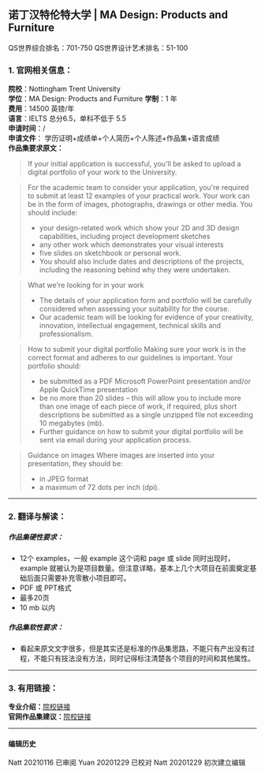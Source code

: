 ## 诺丁汉特伦特大学 | MA Design: Products and Furniture

QS世界综合排名：701-750
QS世界设计艺术排名：51-100


### 1. 官网相关信息：

**院校**：Nottingham Trent University  
**学位**：MA Design: Products and Furniture
**学制**：1 年  
**费用**：14500 英镑/年  
**语言**：IELTS 总分6.5，单科不低于 5.5  
**申请时间**：/  
**申请文件**： 学历证明+成绩单+个人简历+个人陈述+作品集+语言成绩  
**作品集要求原文：**   

>If your initial application is successful, you'll be asked to upload a digital portfolio of your work to the University.

>For the academic team to consider your application, you're required to submit at least 12 examples of your practical work.
Your work can be in the form of images, photographs, drawings or other media.
You should include:
> - your design-related work which show your 2D and 3D design capabilities, including project development sketches
> - any other work which demonstrates your visual interests
> - five slides on sketchbook or personal work.
> - You should also include dates and descriptions of the projects, including the reasoning behind why they were undertaken.

> What we're looking for in your work
> - The details of your application form and portfolio will be carefully considered when assessing your suitability for the course.
> - Our academic team will be looking for evidence of your creativity, innovation, intellectual engagement, technical skills and professionalism.

> How to submit your digital portfolio
>Making sure your work is in the correct format and adheres to our guidelines is important.
>Your portfolio should:
> - be submitted as a PDF Microsoft PowerPoint presentation and/or Apple QuickTime presentation
> - be no more than 20 slides – this will allow you to include more than one image of each piece of work, if required, plus short descriptions
be submitted as a single unzipped file not exceeding 10 megabytes (mb).
> - Further guidance on how to submit your digital portfolio will be sent via email during your application process.


> Guidance on images
Where images are inserted into your presentation, they should be:
> - in JPEG format
> - a maximum of 72 dots per inch (dpi).

---


### 2. 翻译与解读：

##### 作品集硬性要求：
- 12个 examples，一般 example 这个词和 page 或 slide 同时出现时，example 就被认为是项目数量。但注意详略，基本上几个大项目在前面奠定基础后面只需要补充零散小项目即可。
- PDF 或 PPT格式  
- 最多20页  
- 10 mb 以内

##### 作品集软性要求：

- 看起来原文文字很多，但是其实还是标准的作品集思路，不能只有产出没有过程，不能只有技法没有方法，同时记得标注清楚各个项目的时间和其他属性。



---


### 3. 有用链接：

**专业介绍：**[院校链接](https://www.ntu.ac.uk/course/architecture-design-and-the-built-environment/pg/ma-design-products-and-furniture)  
**官网作品集建议：**[院校链接](https://www.ntu.ac.uk/study-and-courses/courses/our-schools/adbe/portfolio-and-interview-advice/pg/ma-msc-design-digital-portfolio-advice)  


---


#### 编辑历史  
Natt 20210116 已审阅
Yuan 20201229 已校对
Natt 20201229 初次建立编辑  
